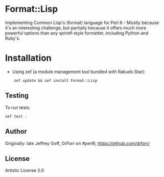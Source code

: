 Format::Lisp
============

Implementing Common Lisp's (format) language for Perl 6 - Mostly because it's
an interesting challenge, but partially because it offers much more powerful
options than any sprintf-style formatter, including Python and Ruby's.

Installation
============

* Using zef (a module management tool bundled with Rakudo Star):

```
    zef update && zef install Format::Lisp
```

## Testing

To run tests:

```
zef test .
```

## Author

Originally: late Jeffrey Goff, DrForr on #perl6, https://github.com/drforr/

## License

Artistic License 2.0
